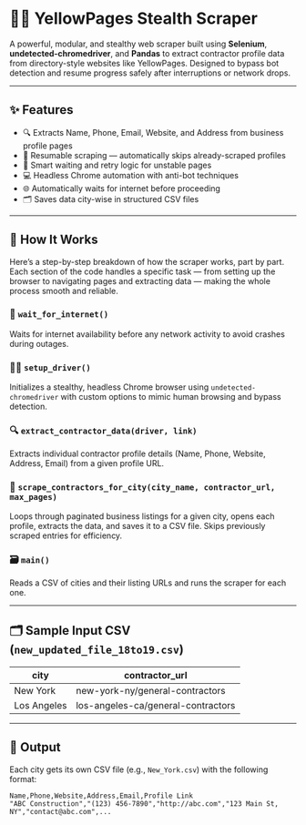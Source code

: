 # 🕵️‍♂️ YellowPages Stealth Scraper

A powerful, modular, and stealthy web scraper built using **Selenium**, **undetected-chromedriver**, and **Pandas** to extract contractor profile data from directory-style websites like YellowPages. Designed to bypass bot detection and resume progress safely after interruptions or network drops.

---

## ✨ Features

- 🔍 Extracts Name, Phone, Email, Website, and Address from business profile pages
- 📄 Resumable scraping — automatically skips already-scraped profiles
- 🧠 Smart waiting and retry logic for unstable pages
- 💻 Headless Chrome automation with anti-bot techniques
- 🌐 Automatically waits for internet before proceeding
- 🗂 Saves data city-wise in structured CSV files

---

## 🧱 How It Works

Here’s a step-by-step breakdown of how the scraper works, part by part. Each section of the code handles a specific task — from setting up the browser to navigating pages and extracting data — making the whole process smooth and reliable.

### 🔌 `wait_for_internet()`
Waits for internet availability before any network activity to avoid crashes during outages.

### 🕵️‍♀️ `setup_driver()`
Initializes a stealthy, headless Chrome browser using `undetected-chromedriver` with custom options to mimic human browsing and bypass detection.

### 🔍 `extract_contractor_data(driver, link)`
Extracts individual contractor profile details (Name, Phone, Website, Address, Email) from a given profile URL.

### 🌆 `scrape_contractors_for_city(city_name, contractor_url, max_pages)`
Loops through paginated business listings for a given city, opens each profile, extracts the data, and saves it to a CSV file. Skips previously scraped entries for efficiency.

### 🗃 `main()`
Reads a CSV of cities and their listing URLs and runs the scraper for each one.

---

## 🗂 Sample Input CSV (`new_updated_file_18to19.csv`)

| city       | contractor_url                          |
|------------|------------------------------------------|
| New York   | new-york-ny/general-contractors          |
| Los Angeles| los-angeles-ca/general-contractors       |

---

## 💾 Output

Each city gets its own CSV file (e.g., `New_York.csv`) with the following format:

```csv
Name,Phone,Website,Address,Email,Profile Link
"ABC Construction","(123) 456-7890","http://abc.com","123 Main St, NY","contact@abc.com",...
